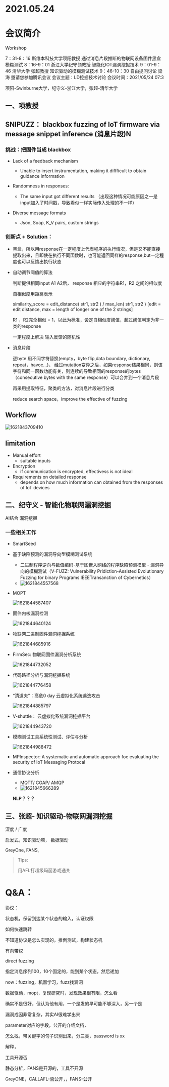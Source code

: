 # 2021.05.24

# 会议简介

Workshop 

7：31-8：16 斯维本科技大学项阳教授 通过消息片段推断的物联网设备固件黑盒模糊测试
8：16-9：01 浙江大学纪守领教授 智能化IOT漏洞挖掘技术
9：01-9：46 清华大学 张超教授 知识驱动的模糊测试技术
9：46-10：30 自由提问讨论
梁海 邀请您参加腾讯会议
会议主题：LD挖掘技术讨论
会议时间：2021/05/24 07:3

项阳-Swinburne大学，纪守义-浙江大学，张超-清华大学

## 一、项教授

## SNIPUZZ： blackbox fuzzing of IoT firmware via message snippet inference (消息片段)N

### 挑战：把固件当成 blackbox

- Lack of  a feedback mechanism

  - Unable to insert instrumentation, making it diffficult to obtain guidance information

- Randomness in responses:

  - The same input got  different results （出现这种情况可能原因之一是input加入了时间戳，导致看似一样实际传入处理的不一样）

- Diverse message formats

  - Json, Soap, K_V pairs, custom strings

   

### 创新点 + Solution：

- 黑盒，所以用response在一定程度上代表程序的执行情况，但是又不能直接提取出来，且即使在执行不同函数时，也可能返回同样的response,but一定程度也可以反馈出执行状态

- 自动调节阈值的算法

  判断提供相同input A1 A2后， response 相应的字符串R1，R2 之间的相似度

  自相似度用距离表示

  similarity_score = edit_distance( str1, str2 ) / max_len( str1, str2 )   [edit = edit distance, max = length of longer one of the 2 strings]

  R1 ，R2完全相似 = 1，以此为标准，设定自相似度阈值，超过阈值判定为非一类的response

  一定程度上解决 输入反馈的随机性

- 消息片段

  逐byte 用不同字符替换(empty，byte flip,data boundary, dictionary, repeat，havoc…)， 经过mutation变异之后，如果response结果相同，则该字符和同一函数功能有关，则连续的导致相同的response的bytes（consecutive bytes with the same response）可以合并到一个消息片段

  再采用提取特征，聚类的方法，对消息片段进行分类

  reduce search space，improve the effective of fuzzing

  

  

## Workflow

![1621843709410](./images/01-210524-澳洲斯威本科技大学-漏洞挖掘线上技术论坛/1621843709410.png)



## limitation

- Manual effort
  - suitable inputs
- Encryption
  - if communication is encrypted, effectivess is not ideal
- Requirements on detailed response
  - depends on how much information can obtained from the responses of IoT devices

 ## 二、纪守义 - 智能化物联网漏洞挖掘

AI结合 漏洞挖掘

### 一些相关工作

- SmartSeed

- 基于缺陷预测的漏洞导向型模糊测试系统

  - 二进制程序逆向与数值编码-基于图嵌入网络的程序缺陷预测模型 - 漏洞导向的模糊测试（V-FUZZ: Vulnerability Pridiction-Assisted Evolutionary Fuzzing for binary Programs   IEEETransanction of Cybernetics）
  - ![1621844557568](./images/01-210524-澳洲斯威本科技大学-漏洞挖掘线上技术论坛/1621844557568.png)

  

- MOPT

  ![1621844587407](./images/01-210524-澳洲斯威本科技大学-漏洞挖掘线上技术论坛/1621844587407.png)

- 固件内核漏洞检测

  ![1621844640124](./images/01-210524-澳洲斯威本科技大学-漏洞挖掘线上技术论坛/1621844640124.png)

- 物联网二进制固件漏洞挖掘系统

  ![1621844685916](./images/01-210524-澳洲斯威本科技大学-漏洞挖掘线上技术论坛/1621844685916.png)

- FirmSec: 物联网固件漏洞分析系统

  ![1621844732052](./images/01-210524-澳洲斯威本科技大学-漏洞挖掘线上技术论坛/1621844732052.png)

- 代码路径分析与漏洞挖掘系统

  ![1621844776458](./images/01-210524-澳洲斯威本科技大学-漏洞挖掘线上技术论坛/1621844776458.png)

- “清道夫”：高危0 day 云虚拟化系统逃逸攻击

  ![1621844885797](./images/01-210524-澳洲斯威本科技大学-漏洞挖掘线上技术论坛/1621844885797.png)

- V-shuttle： 云虚拟化系统漏洞挖掘平台

  ![1621844943720](./images/01-210524-澳洲斯威本科技大学-漏洞挖掘线上技术论坛/1621844943720.png)

- 模糊测试工具系统性测试、评估与分析

  ![1621844988472](./images/01-210524-澳洲斯威本科技大学-漏洞挖掘线上技术论坛/1621844988472.png)



- MPInspector: A systematic and automatic approach foe evaluating the security of IoT Messaging Protocal 

- 通信协议分析

  - MQTT/ COAP/ AMQP
  - ![1621845666289](./images/01-210524-澳洲斯威本科技大学-漏洞挖掘线上技术论坛/1621845666289.png)

  **NLP？？？**

## 三、张超- 知识驱动-物联网漏洞挖掘

深度 / 广度

启发式，知识驱动嘛， 数据驱动

GreyOne, FANS,

> Tips:
>
> 用AFL打超级玛丽游戏通关



# Q&A：

协议：

状态机，保留到达某个状态的输入，认证权限

如何快速跳转

不知道协议是怎么实现的，推倒测试，构建状态机

有向带权

direct fuzzing

指定消息序列100，10个固定的，能到某个状态，然后递加



now：fuzzing，机器学习，fuzz找漏洞

数据驱动，mopt，复现研究时，发现效果很有限，怎么看

确实不是很好，但认为他有用，一个是发的早可能不够深入，另一个是

漏洞成因非常复杂，其实AI很难学出来



parameter对应的字段，公开的介绍文档，

怎么找，带关键字的句子识别出来，分三类，password is xx

解释，



工具开源否

静态分析，FANS是开源的，工具不开源



GreyONE，CALLAFL-否公开，，FANS-公开